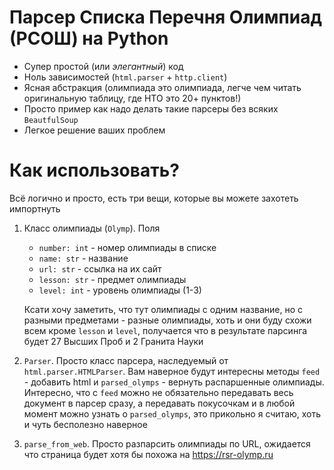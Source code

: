 # Парсер Списка Перечня Олимпиад (РСОШ) на Python

- Супер простой (или *элегантный*) код
- Ноль зависимостей (`html.parser` + `http.client`)
- Ясная абстракция (олимпиада это олимпиада, легче чем читать оригинальную таблицу, где НТО это 20+ пунктов!)
- Просто пример как надо делать такие парсеры без всяких `BeautfulSoup`
- Легкое решение ваших проблем

# Как использовать?

Всё логично и просто, есть три вещи, которые вы можете захотеть импортнуть

1. Класс олимпиады (`Olymp`).  Поля
    - `number: int` - номер олимпиады в списке
    - `name: str` - название
    - `url: str` - ссылка на их сайт
    - `lesson: str` - предмет олимпиады
    - `level: int` - уровень олимпиады (1-3)

    Ксати хочу заметить, что тут олимпиады с одним название, но с разными предметами - разные олимпиады, хоть и они буду схожи всем кроме `lesson` и `level`, получается что в результате парсинга будет 27 Высших Проб и 2 Гранита Науки

2. `Parser`.  Просто класс парсера, наследуемый от `html.parser.HTMLParser`.  Вам наверное будут интересны методы `feed` - добавить html и `parsed_olymps` - вернуть распаршенные олимпиады.  Интересно, что с `feed` можно не обязательно передавать весь документ в парсер сразу, а передавать покусочкам и в любой момент можно узнать о `parsed_olymps`, это прикольно я считаю, хоть и чуть бесполезно наверное

3. `parse_from_web`.  Просто разпарсить олимпиады по URL, ожидается что страница будет хотя бы похожа на https://rsr-olymp.ru
